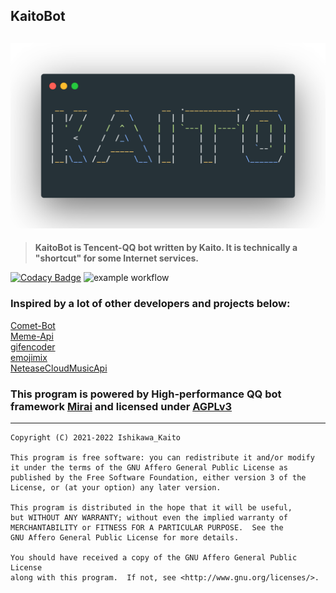 ## KaitoBot
![](.img/title.png) 
---
> **KaitoBot is Tencent-QQ bot written by Kaito. It is technically a "shortcut" for some Internet services.**  

[![Codacy Badge](https://app.codacy.com/project/badge/Grade/808691d5db004831b581fb511945e278)](https://www.codacy.com/gh/Ishikawa-Kaito/KaitoBot/dashboard?utm_source=github.com&amp;utm_medium=referral&amp;utm_content=Ishikawa-Kaito/KaitoBot&amp;utm_campaign=Badge_Grade)
![example workflow](https://github.com/Ishikawa-Kaito/KaitoBot/workflows/Build/badge.svg)  
### Inspired by a lot of other developers and projects below:

[Comet-Bot](https://github.com/StarWishsama/Comet-Bot) \
[Meme-Api](https://github.com/D3vd/Meme_Api) \
[gifencoder](https://github.com/square/gifencoder) \
[emojimix](https://github.com/Tikolu/emojimix) \
[NeteaseCloudMusicApi](https://github.com/Binaryify/NeteaseCloudMusicApi)

### This program is powered by High-performance QQ bot framework [Mirai](https://github.com/mamoe/mirai) and licensed under [AGPLv3](https://github.com/Ishikawa-Kaito/KaitoBot/blob/master/LICENSE)

------

    Copyright (C) 2021-2022 Ishikawa_Kaito
    
    This program is free software: you can redistribute it and/or modify
    it under the terms of the GNU Affero General Public License as
    published by the Free Software Foundation, either version 3 of the
    License, or (at your option) any later version.
    
    This program is distributed in the hope that it will be useful,
    but WITHOUT ANY WARRANTY; without even the implied warranty of
    MERCHANTABILITY or FITNESS FOR A PARTICULAR PURPOSE.  See the
    GNU Affero General Public License for more details.
    
    You should have received a copy of the GNU Affero General Public License
    along with this program.  If not, see <http://www.gnu.org/licenses/>.
